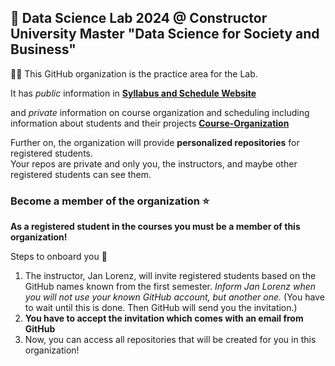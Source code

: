 ## 👋 Data Science Lab 2024 @ Constructor University Master "Data Science for Society and Business"

🙋‍♀️ This GitHub organization is the practice area for the Lab. 

It has *public* information in
[**Syllabus and Schedule Website**]([https://cu-f23-mdssb-01-concepts-tools.github.io/Website/](https://cu-s24-msdssb-dsci-01-datasciencelab.github.io/Website/))

and *private* information on course organization and scheduling including information about students and their projects
[**Course-Organization**](https://github.com/CU-S24-MSDSSB-DSCI-01-DataScienceLab/Course-Organization)

Further on, the organization will provide **personalized repositories** for registered students.   
Your repos are private and only you, the instructors, and maybe other registered students can see them. 


### Become a member of the organization ⭐

**As a registered student in the courses you must be a member of this organization!**

Steps to onboard you 👣 

1. The instructor, Jan Lorenz, will invite registered students based on the GitHub names known from the first semester. *Inform Jan Lorenz when you will not use your known GitHub account, but another one.* (You have to wait until this is done. Then GitHub will send you the invitation.)
2. **You have to accept the invitation which comes with an email from GitHub**
3. Now, you can access all repositories that will be created for you in this organization!
